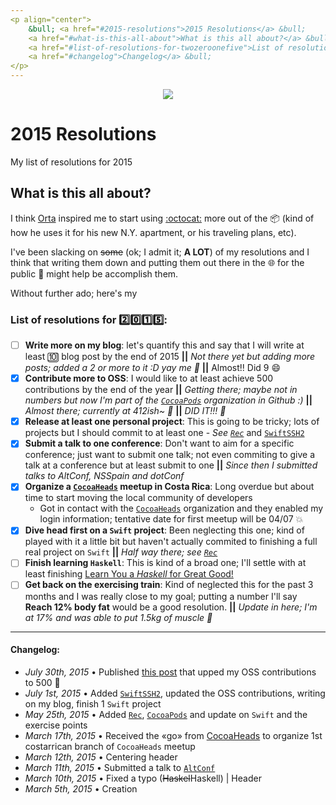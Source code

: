 ```yaml
---
<p align="center">
    &bull; <a href="#2015-resolutions">2015 Resolutions</a> &bull; 
    <a href="#what-is-this-all-about">What is this all about?</a> &bull; 
    <a href="#list-of-resolutions-for-twozeroonefive">List of resolutions</a> &bull; 
    <a href="#changelog">Changelog</a> &bull;
</p>
---
```


<p align="center">
<a href="https://giphy.com/gifs/tmnt-nickelodeon-teenage-mutant-ninja-turtles-mikey-mJPCLMIhq5G48"><img src="http://i.giphy.com/mJPCLMIhq5G48.gif" /></a>
</p>

# 2015 Resolutions
My list of resolutions for 2015

## What is this all about?
I think [Orta][orta] inspired me to start using [:octocat:][github] more out of the :package: (kind of how he uses it for his new N.Y. apartment, or his traveling plans, etc).

I've been slacking on ~~some~~ (ok; I admit it; **A LOT**) of my resolutions and I think that writing them down and putting them out there in the :globe_with_meridians: for the public :eyes: might help be accomplish them.

Without further ado; here's my 

### List of resolutions for :two::zero::one::five::
- [ ] **Write more on my blog**: let's quantify this and say that I will write at least :keycap_ten: blog post by the end of 2015 __||__ _Not there yet but adding more posts; added a 2 or more to it :D yay me :tada:_ __||__ Almost!! Did 9 :smile:
- [x] **Contribute more to OSS**: I would like to at least achieve 500 contributions by the end of the year __||__ _Getting there; maybe not in numbers but now I'm part of the [`CocoaPods`][cocoapods] organization in Github :)_ __||__ _Almost there; currently at 412ish~ :tada:_ __||__ _DID IT!!! :tada:_
- [x] **Release at least one personal project**: This is going to be tricky; lots of projects but I should commit to at least one - _See [`Rec`][rec]_ and [`SwiftSSH2`][swiftssh2]
- [x] **Submit a talk to one conference**: Don't want to aim for a specific conference; just want to submit one talk; not even commiting to give a talk at a conference but at least submit to one __||__ _Since then I submitted talks to AltConf, NSSpain and dotConf_
- [x] **Organize a [`CocoaHeads`][cocoaheads] meetup in Costa Rica**: Long overdue but about time to start moving the local community of developers
  - Got in contact with the [`CocoaHeads`][cocoaheads] organization and they enabled my login information; tentative date for first meetup will be 04/07 :collision:
- [x] **Dive head first on a `Swift` project**: Been neglecting this one; kind of played with it a little bit but haven't actually commited to finishing a full real project on `Swift` __||__ _Half way there; see [`Rec`][rec]_
- [ ] **Finish learning `Haskell`**: This is kind of a broad one; I'll settle with at least finishing [Learn You a _Haskell_ for Great Good!][haskell]
- [ ] **Get back on the exercising train**: Kind of neglected this for the past 3 months and I was really close to my goal; putting a number I'll say **Reach 12% body fat** would be a good resolution. __||__ _Update in here; I'm at 17% and was able to put 1.5kg of muscle :muscle:_

---
#### Changelog:
- _July 30th, 2015_ &bull; Published [this post][500post] that upped my OSS contributions to 500 :tada:
- _July 1st, 2015_ &bull; Added [`SwiftSSH2`][swiftssh2], updated the OSS contributions, writing on my blog, finish 1 `Swift` project
- _May 25th, 2015_ &bull; Added [`Rec`][rec], [`CocoaPods`][cocoapods] and update on `Swift` and the exercise points
- _March 17th, 2015_ &bull; Received the «go» from [CocoaHeads][cocoaheads] to organize 1st costarrican branch of `CocoaHeads` meetup
- _March 12th, 2015_ &bull; Centering header
- _March 11th, 2015_  &bull; Submitted a talk to [`AltConf`](http://altconf.com/)
- _March 10th, 2015_  &bull; Fixed a typo (~~Haskel~~Haskell) | Header
- _March 5th, 2015_ &bull; Creation

[orta]:http://orta.io
[github]:https://github.com
[cocoaheads]: http://cocoaheads.org/
[haskell]:http://learnyouahaskell.com/
[rec]:https://github.com/esttorhe/Rec
[cocoapods]:https://cocoapods.org
[swiftssh2]:https://github.com/esttorhe/SwiftSSH2
[500post]:http://estebantorr.es/blog/2015/07/30/21DaysChallenge
